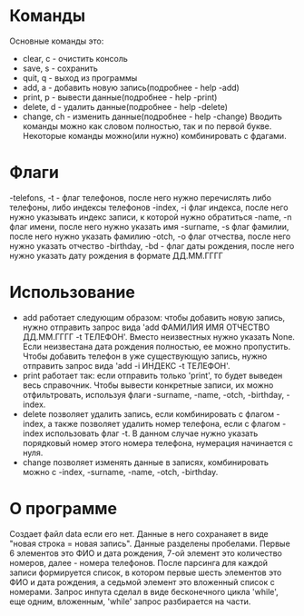 # Команды
Основные команды это:
* clear, c - очистить консоль
* save, s - сохранить
* quit, q - выход из программы
* add, a - добавить новую запись(подробнее - help -add)
* print, p - вывести данные(подробнее - help -print)
* delete, d - удалить данные(подробнее - help -delete)
* change, ch - изменить данные(подробнее - help -change)
  Вводить команды можно как словом полностью, так и по первой букве.
  Некоторые команды можно(или нужно) комбинировать с фдагами.
# Флаги
-telefons, -t - флаг телефонов, после него нужно перечислять либо телефоны, либо индексы телефонов
-index, -i флаг индекса, после него нужно указывать индекс записи, к которой нужно обратиться
-name, -n флаг имени, после него нужно указать имя
-surname, -s флаг фамилии, после него нужно указать фамилию
-otch, -o флаг отчества, после него нужно указать отчество
-birthday, -bd - флаг даты рождения, после него нужно указать дату рождения в формате ДД.ММ.ГГГГ
# Использование
* add работает следующим образом: чтобы добавить новую запись, нужно отправить запрос вида 'add ФАМИЛИЯ ИМЯ ОТЧЕСТВО ДД.ММ.ГГГГ -t ТЕЛЕФОН'. Вместо неизвестных нужно указать None. Если неизвестана дата рождения полностью, ее можно пропустить. Чтобы добавить телефон в уже существующую запись, нужно отправить запрос вида 'add -i ИНДЕКС -t ТЕЛЕФОН'.
* print работает так: если отправить только 'print', то будет выведен весь справочник. Чтобы вывести конкретные записи, их можно отфильтровать, используя флаги -surname, -name, -otch, -birthday, -index.
* delete позволяет удалить запись, если комбинировать с флагом -index, а также позволяет удалить номер телефона, если с флагом -index использовать флаг -t. В данном случае нужно указать порядковый номер этого номера телефона, нумерация начинается с нуля.
* change позволяет изменять данные в записях, комбинировать можно с -index, -surname, -name, -otch, -birthday.
# О программе
Создает файл data если его нет. Данные в него сохранаяет в виде "новая строка = новая запись". Данные разделены пробелами. 
Первые 6 элементов это ФИО и дата рождения, 7-ой элемент это количество номеров, далее - номера телефонов.
После парсинга для каждой записи формируется список, в котором первые шесть элементов это ФИО и дата рождения, а седьмой элемент это вложенный список с номерами.
Запрос инпута сделал в виде бесконечного цикла 'while', еще одним, вложенным, 'while' запрос разбирается на части.
